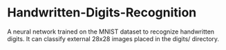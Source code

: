 # Handwritten-Digits-Recognition
A neural network trained on the MNIST dataset to recognize handwritten digits. It can classify external 28x28 images placed in the digits/ directory.
